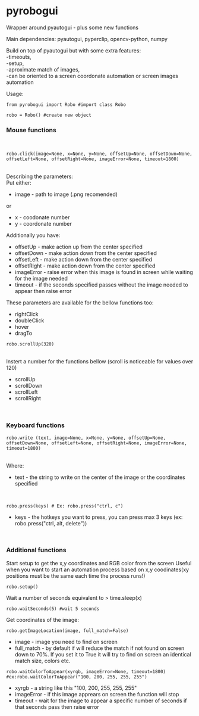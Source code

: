 # pyrobogui
Wrapper around pyautogui - plus some new functions

Main dependencies: pyautogui, pyperclip, opencv-python, numpy

Build on top of pyautogui but with some extra features: <br>
    -timeouts, <br>
    -setup, <br>
    -aproximate match of images, <br>
    -can be oriented to a screen coordonate automation or screen images automation

Usage:<br>

```
from pyrobogui import Robo #import class Robo

robo = Robo() #create new object
```

### Mouse functions 

<br>

```
robo.click(image=None, x=None, y=None, offsetUp=None, offsetDown=None, offsetLeft=None, offsetRight=None, imageError=None, timeout=1800)
```
<br>
Describing the parameters:
<br>
Put either:
<br>

* image - path to image (.png recomended)

or

* x - coodonate number
* y - coordonate number


Additionally you have:

* offsetUp - make action up from the center specified
* offsetDown - make action down from the center specified
* offsetLeft - make action down from the center specified
* offsetRight - make action down from the center specified
* imageError - raise error when this image is found in screen while waiting for the image needed
* timeout - if the seconds specified passes without the image needed to appear then raise error


These parameters are available for the bellow functions too:

* rightClick
* doubleClick
* hover
* dragTo


```
robo.scrollUp(320)
```

<br>
Instert a number for the functions bellow (scroll is noticeable for values over 120)

* scrollUp
* scrollDown
* scrollLeft
* scrollRight

<br>

### Keyboard functions

```
robo.write (text, image=None, x=None, y=None, offsetUp=None, offsetDown=None, offsetLeft=None, offsetRight=None, imageError=None, timeout=1800)
```
<br>
Where:
<br>

* text - the string to write on the center of the image or the coordinates specified

<br>

```
robo.press(keys) # Ex: robo.press("ctrl, c")
```
* keys - the hotkeys you want to press, you can press max 3 keys (ex: robo.press("ctrl, alt, delete"))  

<br>

### Additional functions

Start setup to get the x,y coordinates and RGB color from the screen
Useful when you want to start an automation process based on x,y coodinates(xy positions must be the same each time the process runs!)
```
robo.setup()
```
Wait a number of seconds equivalent to > time.sleep(x) 

```
robo.waitSeconds(5) #wait 5 seconds
```

Get coordinates of the image:

```
robo.getImageLocation(image, full_match=False)
```
* image - image you need to find on screen
* full_match - by default if will reduce the match if not found on screen down to 70%. If you set it to True it will try to find on screen an identical match size, colors etc.

```
robo.waitColorToAppear(xyrgb, imageError=None, timeout=1800) #ex:robo.waitColorToAppear("100, 200, 255, 255, 255") 
```
* xyrgb - a string like this "100, 200, 255, 255, 255"
* imageError - if this image apprears on screen the function will stop
* timeout - wait for the image to appear a specific number of seconds if that seconds pass then raise error

















